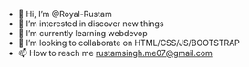 - 👋 Hi, I’m @Royal-Rustam
- 👀 I’m interested in discover new things
- 🌱 I’m currently learning webdevop
- 💞️ I’m looking to collaborate on HTML/CSS/JS/BOOTSTRAP 
- 📫 How to reach me rustamsingh.me07@gmail.com

<!---
Royal-Rustam/Royal-Rustam is a ✨ special ✨ repository because its `README.md` (this file) appears on your GitHub profile.
You can click the Preview link to take a look at your changes.
--->
